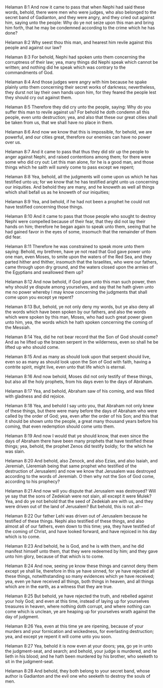 Helaman 8:1 And now it came to pass that when Nephi had said these
words, behold, there were men who were judges, who also belonged to the
secret band of Gadianton, and they were angry, and they cried out
against him, saying unto the people: Why do ye not seize upon this man
and bring him forth, that he may be condemned according to the crime
which he has done?

Helaman 8:2 Why seest thou this man, and hearest him revile against this
people and against our law?

Helaman 8:3 For behold, Nephi had spoken unto them concerning the
corruptness of their law; yea, many things did Nephi speak which cannot
be written; and nothing did he speak which was contrary to the
commandments of God.

Helaman 8:4 And those judges were angry with him because he spake
plainly unto them concerning their secret works of darkness;
nevertheless, they durst not lay their own hands upon him, for they
feared the people lest they should cry out against them.

Helaman 8:5 Therefore they did cry unto the people, saying: Why do you
suffer this man to revile against us? For behold he doth condemn all
this people, even unto destruction; yea, and also that these our great
cities shall be taken from us, that we shall have no place in them.

Helaman 8:6 And now we know that this is impossible, for behold, we are
powerful, and our cities great, therefore our enemies can have no power
over us.

Helaman 8:7 And it came to pass that thus they did stir up the people to
anger against Nephi, and raised contentions among them; for there were
some who did cry out: Let this man alone, for he is a good man, and
those things which he saith will surely come to pass except we repent;

Helaman 8:8 Yea, behold, all the judgments will come upon us which he
has testified unto us; for we know that he has testified aright unto us
concerning our iniquities. And behold they are many, and he knoweth as
well all things which shall befall us as he knoweth of our iniquities;

Helaman 8:9 Yea, and behold, if he had not been a prophet he could not
have testified concerning those things.

Helaman 8:10 And it came to pass that those people who sought to destroy
Nephi were compelled because of their fear, that they did not lay their
hands on him; therefore he began again to speak unto them, seeing that
he had gained favor in the eyes of some, insomuch that the remainder of
them did fear.

Helaman 8:11 Therefore he was constrained to speak more unto them
saying: Behold, my brethren, have ye not read that God gave power unto
one man, even Moses, to smite upon the waters of the Red Sea, and they
parted hither and thither, insomuch that the Israelites, who were our
fathers, came through upon dry ground, and the waters closed upon the
armies of the Egyptians and swallowed them up?

Helaman 8:12 And now behold, if God gave unto this man such power, then
why should ye dispute among yourselves, and say that he hath given unto
me no power whereby I may know concerning the judgments that shall come
upon you except ye repent?

Helaman 8:13 But, behold, ye not only deny my words, but ye also deny
all the words which have been spoken by our fathers, and also the words
which were spoken by this man, Moses, who had such great power given
unto him, yea, the words which he hath spoken concerning the coming of
the Messiah.

Helaman 8:14 Yea, did he not bear record that the Son of God should
come? And as he lifted up the brazen serpent in the wilderness, even so
shall he be lifted up who should come.

Helaman 8:15 And as many as should look upon that serpent should live,
even so as many as should look upon the Son of God with faith, having a
contrite spirit, might live, even unto that life which is eternal.

Helaman 8:16 And now behold, Moses did not only testify of these things,
but also all the holy prophets, from his days even to the days of
Abraham.

Helaman 8:17 Yea, and behold, Abraham saw of his coming, and was filled
with gladness and did rejoice.

Helaman 8:18 Yea, and behold I say unto you, that Abraham not only knew
of these things, but there were many before the days of Abraham who were
called by the order of God; yea, even after the order of his Son; and
this that it should be shown unto the people, a great many thousand
years before his coming, that even redemption should come unto them.

Helaman 8:19 And now I would that ye should know, that even since the
days of Abraham there have been many prophets that have testified these
things; yea, behold, the prophet Zenos did testify boldly; for the which
he was slain.

Helaman 8:20 And behold, also Zenock, and also Ezias, and also Isaiah,
and Jeremiah, (Jeremiah being that same prophet who testified of the
destruction of Jerusalem) and now we know that Jerusalem was destroyed
according to the words of Jeremiah. O then why not the Son of God come,
according to his prophecy?

Helaman 8:21 And now will you dispute that Jerusalem was destroyed? Will
ye say that the sons of Zedekiah were not slain, all except it were
Mulek? Yea, and do ye not behold that the seed of Zedekiah are with us,
and they were driven out of the land of Jerusalem? But behold, this is
not all--

Helaman 8:22 Our father Lehi was driven out of Jerusalem because he
testified of these things. Nephi also testified of these things, and
also almost all of our fathers, even down to this time; yea, they have
testified of the coming of Christ, and have looked forward, and have
rejoiced in his day which is to come.

Helaman 8:23 And behold, he is God, and he is with them, and he did
manifest himself unto them, that they were redeemed by him; and they
gave unto him glory, because of that which is to come.

Helaman 8:24 And now, seeing ye know these things and cannot deny them
except ye shall lie, therefore in this ye have sinned, for ye have
rejected all these things, notwithstanding so many evidences which ye
have received; yea, even ye have received all things, both things in
heaven, and all things which are in the earth, as a witness that they
are true.

Helaman 8:25 But behold, ye have rejected the truth, and rebelled
against your holy God; and even at this time, instead of laying up for
yourselves treasures in heaven, where nothing doth corrupt, and where
nothing can come which is unclean, ye are heaping up for yourselves
wrath against the day of judgment.

Helaman 8:26 Yea, even at this time ye are ripening, because of your
murders and your fornication and wickedness, for everlasting
destruction; yea, and except ye repent it will come unto you soon.

Helaman 8:27 Yea, behold it is now even at your doors; yea, go ye in
unto the judgment-seat, and search; and behold, your judge is murdered,
and he lieth in his blood; and he hath been murdered by his brother, who
seeketh to sit in the judgment-seat.

Helaman 8:28 And behold, they both belong to your secret band, whose
author is Gadianton and the evil one who seeketh to destroy the souls of
men.
